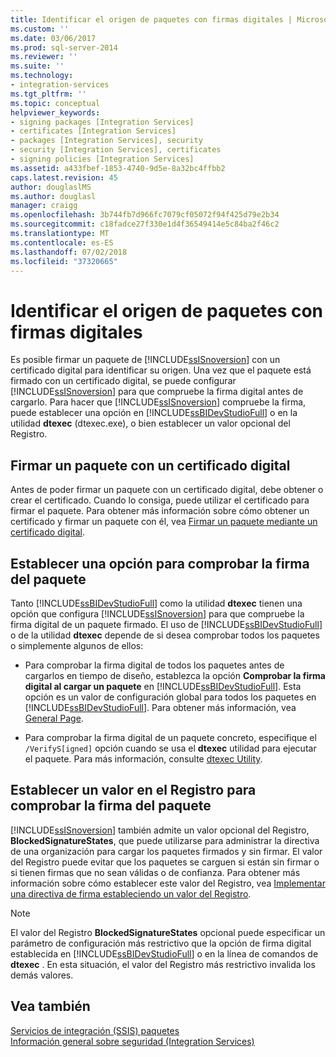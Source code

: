 ```yaml
---
title: Identificar el origen de paquetes con firmas digitales | Microsoft Docs
ms.custom: ''
ms.date: 03/06/2017
ms.prod: sql-server-2014
ms.reviewer: ''
ms.suite: ''
ms.technology:
- integration-services
ms.tgt_pltfrm: ''
ms.topic: conceptual
helpviewer_keywords:
- signing packages [Integration Services]
- certificates [Integration Services]
- packages [Integration Services], security
- security [Integration Services], certificates
- signing policies [Integration Services]
ms.assetid: a433fbef-1853-4740-9d5e-8a32bc4ffbb2
caps.latest.revision: 45
author: douglaslMS
ms.author: douglasl
manager: craigg
ms.openlocfilehash: 3b744fb7d966fc7079cf05072f94f425d79e2b34
ms.sourcegitcommit: c18fadce27f330e1d4f36549414e5c84ba2f46c2
ms.translationtype: MT
ms.contentlocale: es-ES
ms.lasthandoff: 07/02/2018
ms.locfileid: "37320665"
---
```

# <a name="identify-the-source-of-packages-with-digital-signatures"></a>Identificar el origen de paquetes con firmas digitales
  Es posible firmar un paquete de [!INCLUDE[ssISnoversion](../../includes/ssisnoversion-md.md)] con un certificado digital para identificar su origen. Una vez que el paquete está firmado con un certificado digital, se puede configurar [!INCLUDE[ssISnoversion](../../includes/ssisnoversion-md.md)] para que compruebe la firma digital antes de cargarlo. Para hacer que [!INCLUDE[ssISnoversion](../../includes/ssisnoversion-md.md)] compruebe la firma, puede establecer una opción en [!INCLUDE[ssBIDevStudioFull](../../includes/ssbidevstudiofull-md.md)] o en la utilidad **dtexec** (dtexec.exe), o bien establecer un valor opcional del Registro.  
  
## <a name="signing-a-package-with-a-digital-certificate"></a>Firmar un paquete con un certificado digital  
 Antes de poder firmar un paquete con un certificado digital, debe obtener o crear el certificado. Cuando lo consiga, puede utilizar el certificado para firmar el paquete. Para obtener más información sobre cómo obtener un certificado y firmar un paquete con él, vea [Firmar un paquete mediante un certificado digital](../sign-a-package-by-using-a-digital-certificate.md).  
  
## <a name="setting-an-option-to-check-the-package-signature"></a>Establecer una opción para comprobar la firma del paquete  
 Tanto [!INCLUDE[ssBIDevStudioFull](../../includes/ssbidevstudiofull-md.md)] como la utilidad **dtexec** tienen una opción que configura [!INCLUDE[ssISnoversion](../../includes/ssisnoversion-md.md)] para que compruebe la firma digital de un paquete firmado. El uso de [!INCLUDE[ssBIDevStudioFull](../../includes/ssbidevstudiofull-md.md)] o de la utilidad **dtexec** depende de si desea comprobar todos los paquetes o simplemente algunos de ellos:  
  
-   Para comprobar la firma digital de todos los paquetes antes de cargarlos en tiempo de diseño, establezca la opción **Comprobar la firma digital al cargar un paquete** en [!INCLUDE[ssBIDevStudioFull](../../includes/ssbidevstudiofull-md.md)]. Esta opción es un valor de configuración global para todos los paquetes en [!INCLUDE[ssBIDevStudioFull](../../includes/ssbidevstudiofull-md.md)]. Para obtener más información, vea [General Page](../general-page-of-integration-services-designers-options.md).  
  
-   Para comprobar la firma digital de un paquete concreto, especifique el `/VerifyS[igned]` opción cuando se usa el **dtexec** utilidad para ejecutar el paquete. Para más información, consulte [dtexec Utility](../packages/dtexec-utility.md).  
  
## <a name="setting-a-registry-value-to-check-the-package-signature"></a>Establecer un valor en el Registro para comprobar la firma del paquete  
 [!INCLUDE[ssISnoversion](../../includes/ssisnoversion-md.md)] también admite un valor opcional del Registro, **BlockedSignatureStates**, que puede utilizarse para administrar la directiva de una organización para cargar los paquetes firmados y sin firmar. El valor del Registro puede evitar que los paquetes se carguen si están sin firmar o si tienen firmas que no sean válidas o de confianza. Para obtener más información sobre cómo establecer este valor del Registro, vea [Implementar una directiva de firma estableciendo un valor del Registro](../implement-a-signing-policy-by-setting-a-registry-value.md).  
  
> [!NOTE]  
>  El valor del Registro **BlockedSignatureStates** opcional puede especificar un parámetro de configuración más restrictivo que la opción de firma digital establecida en [!INCLUDE[ssBIDevStudioFull](../../includes/ssbidevstudiofull-md.md)] o en la línea de comandos de **dtexec** . En esta situación, el valor del Registro más restrictivo invalida los demás valores.  
  
## <a name="see-also"></a>Vea también  
 [Servicios de integración &#40;SSIS&#41; paquetes](../integration-services-ssis-packages.md)   
 [Información general sobre seguridad &#40;Integration Services&#41;](security-overview-integration-services.md)  
  
  

